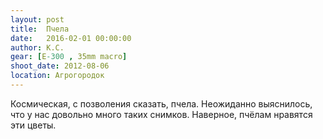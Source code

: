 ```yaml
---
layout: post
title:  Пчела
date:   2016-02-01 00:00:00
author: К.С.
gear: [E-300 , 35mm macro]
shoot_date: 2012-08-06
location: Агрогородок
---
```


Космическая, с позволения сказать, пчела. Неожиданно выяснилось, что у нас довольно много таких снимков. Наверное, пчёлам нравятся эти цветы.

